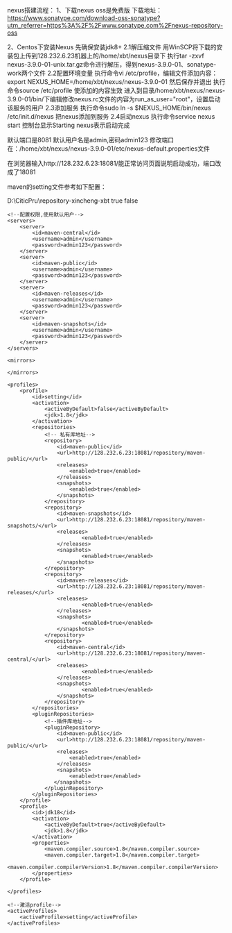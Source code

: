 nexus搭建流程：
1、下载nexus
oss是免费版
下载地址：https://www.sonatype.com/download-oss-sonatype?utm_referrer=https%3A%2F%2Fwww.sonatype.com%2Fnexus-repository-oss

2、Centos下安装Nexus
先确保安装jdk8+
2.1解压缩文件
用WinSCP将下载的安装包上传到128.232.6.23机器上的/home/xbt/nexus目录下
执行tar -zxvf nexus-3.9.0-01-unix.tar.gz命令进行解压，得到nexus-3.9.0-01、sonatype-work两个文件
2.2配置环境变量
执行命令vi /etc/profile，编辑文件添加内容：export NEXUS_HOME=/home/xbt/nexus/nexus-3.9.0-01 然后保存并退出
执行命令source /etc/profile 使添加的内容生效
进入到目录/home/xbt/nexus/nexus-3.9.0-01/bin/下编辑修改nexus.rc文件的内容为run_as_user="root"，设置启动该服务的用户
2.3添加服务
执行命令sudo ln -s $NEXUS_HOME/bin/nexus /etc/init.d/nexus  把nexus添加到服务
2.4启动nexus
执行命令service nexus start
控制台显示Starting nexus表示启动完成

默认端口是8081 
默认用户名是admin,密码admin123 
修改端口在：/home/xbt/nexus/nexus-3.9.0-01/etc/nexus-default.properties文件

在浏览器输入http://128.232.6.23:18081/能正常访问页面说明启动成功，端口改成了18081

maven的setting文件参考如下配置：
<?xml version="1.0" encoding="UTF-8"?>

<settings xmlns="http://maven.apache.org/SETTINGS/1.0.0" 
          xmlns:xsi="http://www.w3.org/2001/XMLSchema-instance" 
          xsi:schemaLocation="http://maven.apache.org/SETTINGS/1.0.0 http://maven.apache.org/xsd/settings-1.0.0.xsd">
    <!-- Linux环境下的setting -->
    <localRepository>D:\CiticPru\repository-xincheng-xbt</localRepository>
    <interactiveMode>true</interactiveMode>
    <offline>false</offline>
    <pluginGroups>
        <!--<pluginGroup>org.mortbay.jetty</pluginGroup>
        <pluginGroup>org.jenkins-ci.tools</pluginGroup>-->
    </pluginGroups>

    <!--配置权限,使用默认用户-->
    <servers>
        <server>
            <id>maven-central</id>
            <username>admin</username>
            <password>admin123</password>
        </server>
        <server>
            <id>maven-public</id>
            <username>admin</username>
            <password>admin123</password>
        </server>
        <server>
            <id>maven-releases</id>
            <username>admin</username>
            <password>admin123</password>
        </server>
        <server>
            <id>maven-snapshots</id>
            <username>admin</username>
            <password>admin123</password>
        </server>
    </servers>

    <mirrors>

    </mirrors>

    <profiles>
        <profile>
            <id>setting</id>
            <activation>
                <activeByDefault>false</activeByDefault>
                <jdk>1.8</jdk>
            </activation>
            <repositories>
                <!-- 私有库地址-->
                <repository>
                    <id>maven-public</id>
                    <url>http://128.232.6.23:18081/repository/maven-public/</url>
                    <releases>
                        <enabled>true</enabled>
                    </releases>
                    <snapshots>
                        <enabled>true</enabled>
                    </snapshots>
                </repository>
                <repository>
                    <id>maven-snapshots</id>
                    <url>http://128.232.6.23:18081/repository/maven-snapshots/</url>
                    <releases>
                            <enabled>true</enabled>
                    </releases>
                    <snapshots>
                            <enabled>true</enabled>
                    </snapshots>
                </repository>
                <repository>
                    <id>maven-releases</id>
                    <url>http://128.232.6.23:18081/repository/maven-releases/</url>
                    <releases>
                            <enabled>true</enabled>
                    </releases>
                    <snapshots>
                            <enabled>true</enabled>
                    </snapshots>
                </repository>
                <repository>
                    <id>maven-central</id>
                    <url>http://128.232.6.23:18081/repository/maven-central/</url>
                    <releases>
                            <enabled>true</enabled>
                    </releases>
                    <snapshots>
                            <enabled>true</enabled>
                    </snapshots>
                </repository>
            </repositories>
            <pluginRepositories>
                <!--插件库地址-->
                <pluginRepository>
                    <id>maven-public</id>
                    <url>http://128.232.6.23:18081/repository/maven-public/</url>
                    <releases>
                        <enabled>true</enabled>
                    </releases>
                    <snapshots>
                        <enabled>true</enabled>
                   </snapshots>
                </pluginRepository>
            </pluginRepositories>
        </profile>
        <profile>  
            <id>jdk18</id>  
            <activation>  
                <activeByDefault>true</activeByDefault>  
                <jdk>1.8</jdk>  
            </activation>  
            <properties>  
                <maven.compiler.source>1.8</maven.compiler.source>  
                <maven.compiler.target>1.8</maven.compiler.target>
                <maven.compiler.compilerVersion>1.8</maven.compiler.compilerVersion>
            </properties>   
        </profile>

    </profiles>

    <!--激活profile-->
    <activeProfiles>
        <activeProfile>setting</activeProfile>
    </activeProfiles>   
</settings>
